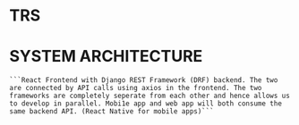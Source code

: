 # TRS

# SYSTEM ARCHITECTURE
	```React Frontend with Django REST Framework (DRF) backend. The two are connected by API calls using axios in the frontend. The two frameworks are completely seperate from each other and hence allows us to develop in parallel. Mobi1e app and web app will both consume the same backend API. (React Native for mobile apps)```
